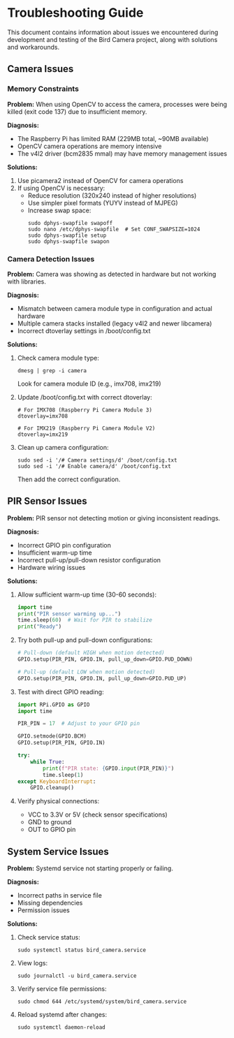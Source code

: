 # Troubleshooting Guide

This document contains information about issues we encountered during development and testing of the Bird Camera project, along with solutions and workarounds.

## Camera Issues

### Memory Constraints

**Problem:** When using OpenCV to access the camera, processes were being killed (exit code 137) due to insufficient memory.

**Diagnosis:**
- The Raspberry Pi has limited RAM (229MB total, ~90MB available)
- OpenCV camera operations are memory intensive
- The v4l2 driver (bcm2835 mmal) may have memory management issues

**Solutions:**
1. Use picamera2 instead of OpenCV for camera operations
2. If using OpenCV is necessary:
   - Reduce resolution (320x240 instead of higher resolutions)
   - Use simpler pixel formats (YUYV instead of MJPEG)
   - Increase swap space:
     ```
     sudo dphys-swapfile swapoff
     sudo nano /etc/dphys-swapfile  # Set CONF_SWAPSIZE=1024
     sudo dphys-swapfile setup
     sudo dphys-swapfile swapon
     ```

### Camera Detection Issues

**Problem:** Camera was showing as detected in hardware but not working with libraries.

**Diagnosis:**
- Mismatch between camera module type in configuration and actual hardware
- Multiple camera stacks installed (legacy v4l2 and newer libcamera)
- Incorrect dtoverlay settings in /boot/config.txt

**Solutions:**
1. Check camera module type:
   ```
   dmesg | grep -i camera
   ```
   Look for camera module ID (e.g., imx708, imx219)

2. Update /boot/config.txt with correct dtoverlay:
   ```
   # For IMX708 (Raspberry Pi Camera Module 3)
   dtoverlay=imx708
   
   # For IMX219 (Raspberry Pi Camera Module V2)
   dtoverlay=imx219
   ```

3. Clean up camera configuration:
   ```
   sudo sed -i '/# Camera settings/d' /boot/config.txt
   sudo sed -i '/# Enable camera/d' /boot/config.txt
   ```
   Then add the correct configuration.

## PIR Sensor Issues

**Problem:** PIR sensor not detecting motion or giving inconsistent readings.

**Diagnosis:**
- Incorrect GPIO pin configuration
- Insufficient warm-up time
- Incorrect pull-up/pull-down resistor configuration
- Hardware wiring issues

**Solutions:**
1. Allow sufficient warm-up time (30-60 seconds):
   ```python
   import time
   print("PIR sensor warming up...")
   time.sleep(60)  # Wait for PIR to stabilize
   print("Ready")
   ```

2. Try both pull-up and pull-down configurations:
   ```python
   # Pull-down (default HIGH when motion detected)
   GPIO.setup(PIR_PIN, GPIO.IN, pull_up_down=GPIO.PUD_DOWN)
   
   # Pull-up (default LOW when motion detected)
   GPIO.setup(PIR_PIN, GPIO.IN, pull_up_down=GPIO.PUD_UP)
   ```

3. Test with direct GPIO reading:
   ```python
   import RPi.GPIO as GPIO
   import time
   
   PIR_PIN = 17  # Adjust to your GPIO pin
   
   GPIO.setmode(GPIO.BCM)
   GPIO.setup(PIR_PIN, GPIO.IN)
   
   try:
       while True:
           print(f"PIR state: {GPIO.input(PIR_PIN)}")
           time.sleep(1)
   except KeyboardInterrupt:
       GPIO.cleanup()
   ```

4. Verify physical connections:
   - VCC to 3.3V or 5V (check sensor specifications)
   - GND to ground
   - OUT to GPIO pin

## System Service Issues

**Problem:** Systemd service not starting properly or failing.

**Diagnosis:**
- Incorrect paths in service file
- Missing dependencies
- Permission issues

**Solutions:**
1. Check service status:
   ```
   sudo systemctl status bird_camera.service
   ```

2. View logs:
   ```
   sudo journalctl -u bird_camera.service
   ```

3. Verify service file permissions:
   ```
   sudo chmod 644 /etc/systemd/system/bird_camera.service
   ```

4. Reload systemd after changes:
   ```
   sudo systemctl daemon-reload
   ``` 